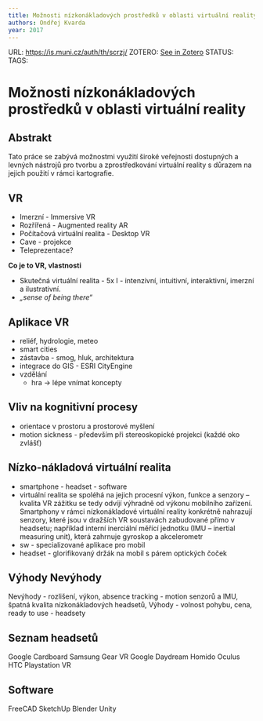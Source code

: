 ```yaml
---
title: Možnosti nízkonákladových prostředků v oblasti virtuální reality
authors: Ondřej Kvarda
year: 2017
---
```

URL:  https://is.muni.cz/auth/th/scrzj/
ZOTERO: [See in Zotero](zotero://select/items/@kvardaMoznostiNizkonakladovychProstredku2018)
STATUS:
TAGS: 
# Možnosti nízkonákladových prostředků v oblasti virtuální reality

## Abstrakt
Tato práce se zabývá možnostmi využití široké veřejnosti dostupných a levných nástrojů pro tvorbu a zprostředkování virtuální reality s důrazem na jejich použití v rámci kartografie.

## VR 
- Imerzní - Immersive VR
- Rozřířená - Augmented reality AR
- Počítačová virtuální realita - Desktop VR
- Cave - projekce 
- Teleprezentace?

**Co je to VR, vlastnosti**
- Skutečná virtuální realita - 5x I - intenzivní, intuitivní, interaktivní, imerzní a ilustrativní. 
- *„sense of being there“*

## Aplikace VR
- reliéf, hydrologie, meteo
- smart cities
- zástavba - smog, hluk, architektura 
- integrace do GIS - ESRI CityEngine
- vzdělání 
	- hra -> lépe vnímat koncepty

## Vliv na kognitivní procesy
- orientace v prostoru a prostorové myšlení
- motion sickness - především při stereoskopické projekci (každé oko zvlášť)

## Nízko-nákladová virtuální realita
- smartphone - headset - software
- virtuální realita se spoléhá na jejich procesní výkon, funkce a senzory – kvalita VR zážitku se tedy odvíjí výhradně od výkonu mobilního zařízení. Smartphony v rámci nízkonákladové virtuální reality konkrétně nahrazují senzory, které jsou v dražších VR soustavách zabudované přímo v headsetu; například interní inerciální měřící jednotku (IMU – inertial measuring unit), která zahrnuje gyroskop a akcelerometr
- sw - specializované aplikace pro mobil
- headset - glorifikovaný držák na mobil s párem optických čoček

## Výhody Nevýhody
Nevýhody - rozlišení, výkon, absence tracking - motion senzorů a IMU, špatná kvalita nízkonákladových headsetů, 
Výhody - volnost pohybu, cena, ready to use - headsety

## Seznam headsetů
Google Cardboard
Samsung Gear VR
Google Daydream
Homido
Oculus
HTC 
Playstation VR

## Software
FreeCAD
SketchUp
Blender
Unity











